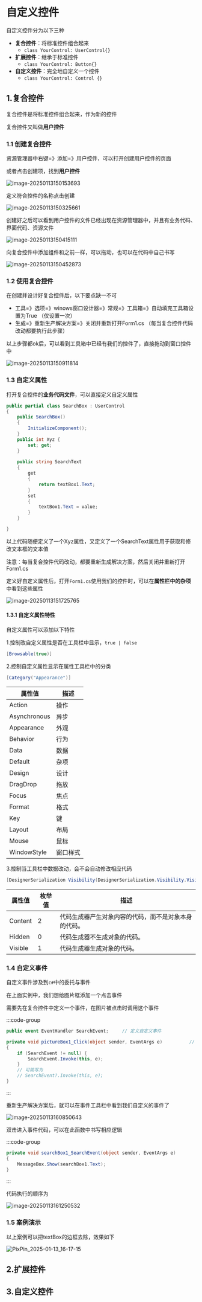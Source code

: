 # 自定义控件

自定义控件分为以下三种

- **复合控件**：将标准控件组合起来
  - `class YourControl: UserControl{}`
- **扩展控件**：继承于标准控件
  - `class YourControl: Button{}`
- **自定义控件**：完全地自定义一个控件
  - `class YourControl: Control {}`



## 1.复合控件

复合控件是将标准控件组合起来，作为新的控件

复合控件又叫做**用户控件**

### 1.1 创建复合控件

资源管理器中右键=》添加=》用户控件，可以打开创建用户控件的页面

或者点击创建项，找到**用户控件**

![image-20250113150153693](https://gitee.com/xarzhi/picture/raw/master/img/image-20250113150153693.png)

定义符合控件的名称点击创建

![image-20250113150325661](https://gitee.com/xarzhi/picture/raw/master/img/image-20250113150325661.png)

创建好之后可以看到用户控件的文件已经出现在资源管理器中，并且有业务代码、界面代码、资源文件

![image-20250113150415111](https://gitee.com/xarzhi/picture/raw/master/img/image-20250113150415111.png)

向复合控件中添加组件和之前一样，可以拖动，也可以在代码中自己书写

![image-20250113150452873](https://gitee.com/xarzhi/picture/raw/master/img/image-20250113150452873.png)



### 1.2 使用复合控件

在创建并设计好复合控件后，以下要点缺一不可

- 工具=》选项=》winows窗口设计器=》常规=》工具箱=》自动填充工具箱设置为True   （仅设置一次）
- 生成=》重新生产解决方案=》关闭并重新打开Form1.cs （每当复合控件代码改动都要执行此步骤）

以上步骤都ok后，可以看到工具箱中已经有我们的控件了，直接拖动到窗口控件中

![image-20250113150911814](https://gitee.com/xarzhi/picture/raw/master/img/image-20250113150911814.png)



### 1.3 自定义属性

打开复合控件的**业务代码文件**，可以直接定义自定义属性

```c# {7-9,11-21}
public partial class SearchBox : UserControl
{
    public SearchBox()
    {
        InitializeComponent();
    }
    public int Xyz {
        set; get;
    }
    
    public string SearchText
    {
        get
        {
            return textBox1.Text;
        }
        set
        {
            textBox1.Text = value;
        }
    }

}
```

以上代码随便定义了一个Xyz属性，又定义了一个SearchText属性用于获取和修改文本框的文本值

注意：每当复合控件代码改动，都要重新生成解决方案，然后关闭并重新打开Form1.cs

定义好自定义属性后，打开`Form1.cs`使用我们的控件时，可以在**属性栏中的杂项**中看到这些属性

![image-20250113151725765](https://gitee.com/xarzhi/picture/raw/master/img/image-20250113151725765.png)

#### 1.3.1 自定义属性特性

自定义属性可以添加以下特性

1.控制改自定义属性是否在工具栏中显示，`true | false`

```c#
[Browsable(true)]
```

2.控制自定义属性显示在属性工具栏中的分类

```c#
[Category("Appearance")]
```

| 属性值       | 描述     |
| ------------ | -------- |
| Action       | 操作     |
| Asynchronous | 异步     |
| Appearance   | 外观     |
| Behavior     | 行为     |
| Data         | 数据     |
| Default      | 杂项     |
| Design       | 设计     |
| DragDrop     | 拖放     |
| Focus        | 焦点     |
| Format       | 格式     |
| Key          | 键       |
| Layout       | 布局     |
| Mouse        | 鼠标     |
| WindowStyle  | 窗口样式 |

3.控制当工具栏中数据改动，会不会自动修改相应代码

```c#
[DesignerSerialization Visibility(DesignerSerialization.Visibility.Visible)]
```

| 属性值  | 枚举值 | 描述                                                 |
| ------- | ------ | ---------------------------------------------------- |
| Content | 2      | 代码生成器产生对象内容的代码，而不是对象本身的代码。 |
| Hidden  | 0      | 代码生成器不生成对象的代码。                         |
| Visible | 1      | 代码生成器生成对象的代码。                           |



### 1.4 自定义事件

自定义事件涉及到`c#`中的委托与事件

在上面实例中，我们想给图片框添加一个点击事件

需要先在复合控件中定义一个事件，在图片被点击时调用这个事件

:::code-group

```c# [SearchBox.cs]
public event EventHandler SearchEvent;     // 定义自定义事件

private void pictureBox1_Click(object sender, EventArgs e)			// 点击时间被调用时，调用自定义事件
{
    if (SearchEvent != null) {
        SearchEvent.Invoke(this, e);
    }
    // 可简写为
    // SearchEvent?.Invoke(this, e);
}
```

:::

重新生产解决方案后，就可以在事件工具栏中看到我们自定义的事件了

![image-20250113160850643](https://gitee.com/xarzhi/picture/raw/master/img/image-20250113160850643.png)

双击进入事件代码，可以在此函数中书写相应逻辑

:::code-group

```c# [Form1.cs]
private void searchBox1_SearchEvent(object sender, EventArgs e)
{
    MessageBox.Show(searchBox1.Text);
}
```

:::



代码执行的顺序为

![image-20250113161250532](https://gitee.com/xarzhi/picture/raw/master/img/image-20250113161250532.png)



### 1.5 案例演示

以上案例可以把textBox的边框去除，效果如下

![PixPin_2025-01-13_16-17-15](https://gitee.com/xarzhi/picture/raw/master/img/PixPin_2025-01-13_16-17-15.gif)







## 2.扩展控件



## 3.自定义控件